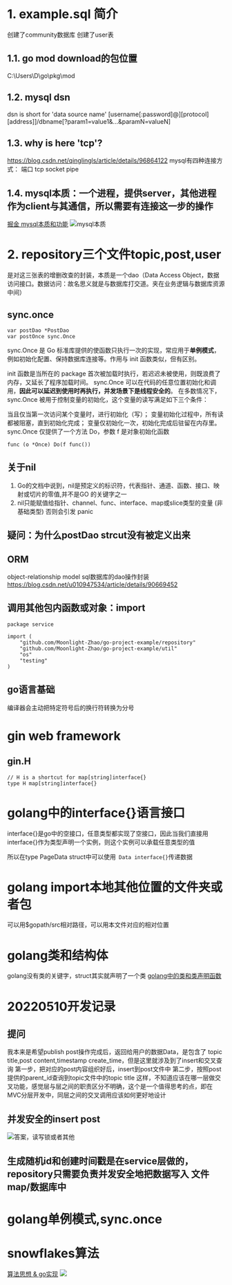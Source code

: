 # 1. example.sql 简介
创建了community数据库
创建了user表

## 1.1. go mod download的包位置
C:\Users\D\go\pkg\mod

## 1.2. mysql dsn
dsn is short for 'data source name'
[username[:password]@][protocol][address]]/dbname[?param1=value1&...&paramN=valueN]

## 1.3. why is here 'tcp'?
https://blog.csdn.net/qinglingls/article/details/96864122
mysql有四种连接方式：
端口
tcp
socket
pipe

## 1.4. mysql本质：一个进程，提供server，其他进程作为client与其通信，所以需要有连接这一步的操作
[掘金 mysql本质和功能](https://juejin.cn/post/6931240254040981511)
![mysql本质](../../Image/Mysql-1.jpg)

# 2. repository三个文件topic,post,user
是对这三张表的增删改查的封装，本质是一个dao（Data Access Object，数据访问接口。数据访问：故名思义就是与数据库打交道。夹在业务逻辑与数据库资源中间）

## sync.once
```
var postDao *PostDao
var postOnce sync.Once
```
sync.Once 是 Go 标准库提供的使函数只执行一次的实现，常应用于**单例模式**，例如初始化配置、保持数据库连接等。作用与 init 函数类似，但有区别。

init 函数是当所在的 package 首次被加载时执行，若迟迟未被使用，则既浪费了内存，又延长了程序加载时间。
sync.Once 可以在代码的任意位置初始化和调用，**因此可以延迟到使用时再执行，并发场景下是线程安全的**。
在多数情况下，sync.Once 被用于控制变量的初始化，这个变量的读写满足如下三个条件：

当且仅当第一次访问某个变量时，进行初始化（写）；
变量初始化过程中，所有读都被阻塞，直到初始化完成；
变量仅初始化一次，初始化完成后驻留在内存里。
sync.Once 仅提供了一个方法 Do，参数 f 是对象初始化函数
```
func (o *Once) Do(f func())
```

## 关于nil
1. Go的文档中说到，nil是预定义的标识符，代表指针、通道、函数、接口、映射或切片的零值,并不是GO 的关键字之一
2. nil只能赋值给指针、channel、func、interface、map或slice类型的变量 (非基础类型) 否则会引发 panic

## 疑问：为什么postDao strcut没有被定义出来

## ORM
object-relationship model
sql数据库的dao操作封装
https://blog.csdn.net/u010947534/article/details/90669452

## 调用其他包内函数或对象：import
```
package service

import (
	"github.com/Moonlight-Zhao/go-project-example/repository"
	"github.com/Moonlight-Zhao/go-project-example/util"
	"os"
	"testing"
)
```
## go语言基础
编译器会主动把特定符号后的换行符转换为分号

# gin web framework
## gin.H
```
// H is a shortcut for map[string]interface{}
type H map[string]interface{}
```

# golang中的interface{}语言接口
interface{}是go中的空接口，任意类型都实现了空接口，因此当我们直接用interface{}作为类型声明一个实例，则这个实例可以承载任意类型的值

所以在type PageData struct中可以使用``` Data interface{}```传递数据 

# golang import本地其他位置的文件夹或者包
可以用$gopath/src相对路径，可以用本文件对应的相对位置

# golang类和结构体
golang没有类的关键字，struct其实就声明了一个类
[golang中的类和类声明函数](https://blog.csdn.net/qq756684177/article/details/81518823)

# 20220510开发记录
## 提问
我本来是希望publish post操作完成后，返回给用户的数据Data，是包含了 topic title,post content,timestamp create_time，但是这里就涉及到了insert和交叉查询
第一步，把对应的post内容组织好后，insert到post文件中
第二步，按照post提供的parent_id查询到topic文件中的topic title
这样，不知道应该在哪一层做交叉功能，感觉层与层之间的职责区分不明确，这个是一个值得思考的点，即在MVC分层开发中，同层之间的交叉调用应该如何更好地设计

## 并发安全的insert post
![答案，读写锁或者其他](../../Image/ConcurrencySafe-1.jpg)

## 生成随机id和创建时间戳是在service层做的，repository只需要负责并发安全地把数据写入 文件map/数据库中

# golang单例模式,sync.once

# snowflakes算法
[算法思想 & go实现](https://zhuanlan.zhihu.com/p/373485947)
![](../../Image/Snowflake.jpg)